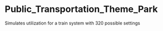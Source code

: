 # Public_Transportation_Theme_Park
 Simulates utilization for a train system with 320 possible settings

